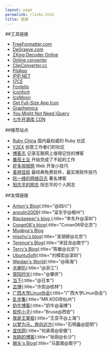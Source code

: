 ```yaml
---
layout: page
permalink: /links.html
title: 链接
---
```


##工具链接

* [FreeFormatter.com](http://www.freeformatter.com/)
* [DeGraeve.com](http://www.degraeve.com/)
* [ZXing Decoder Online](https://zxing.org/)
* [Online converter](http://www.online-convert.com/)
* [ClipConverter.cc](http://www.clipconverter.cc/)
* [PiliApp](http://cn.piliapp.com/)
* [IPIP.NET](http://www.ipip.net/)
* [17CE](http://www.17ce.com/)
* [Fontello](http://fontello.com/)
* [Iconfont](http://www.iconfont.cn/)
* [IcoMoon](https://icomoon.io/)
* [Get Full-Size App Icon](http://submit.icoicon.com/)
* [Graphemica](http://graphemica.com/)
* [You Might Not Need jQuery](http://youmightnotneedjquery.com/)
* [七牛开源库 CDN](http://staticfile.org/)

##推荐站点

* [Ruby China](https://ruby-china.org/) 国内最权威的 Ruby 社区
* [V2EX](https://www.v2ex.com/) 创意工作者们的社区
* [博客志](http://www.wuxianlandao.com/bokezhi/) 记录互联网上值得记住的博客
* [番茄土豆](https://pomotodo.com/) 开始完成了不起的工作
* [好多视频网](http://haoduoshipin.com/) Web 开发小技巧
* [善用佳软](http://xbeta.info/) 最经典免费软件，最实用软件技巧
* [阮一峰的网络日志](http://www.ruanyifeng.com/blog) 著名博客
* [阳志平的网志](http://www.yangzhiping.com/) 阳志平的个人网志

##友情链接

* [Anton's Blog](http://ashat.org){:title="@四川"}
* [anoulin2009](http://blog.twodong.com/){:title="梁东宇@梧州"}
* [Blackeeper's blog ](http://blog.blackeeper.com/){:title="李东升@深圳"}
* [Conan06's blog](http://blog.conan06.com/){:title="Conan06@北京"}
* [Mugbya's Blog](http://blog.mugbya.cn/)
* [misshu's blog](http://blog.wuhuting.com/){:title="吴胡婷@北京"}
* [Terence's Blog](http://songtl.com/){:title="宋廷龙@南宁"}
* [Terry's Blog](http://terrychen.info/){:title="陈敏@北京"}
* [UbuntuSoft](http://www.ubuntusoft.com/){:title="刘樟宏@深圳"}
* [Weidan's World](http://liweidan.cn/){:title="@珠海"}
* [大喇叭](http://blog.jiangqiwen.cn/){:title="@浙江"}
* [常阳时光](https://cyhour.com/){:title="@肇庆"}
* [当下](http://fueis.com/){:title="@日本"}
* [古博](http://gubo.org){:title="许凯@桂林"}
* [广西大学Linux协会](http://www.gxlinux.com){:title="广西大学Linux协会"}
* [乱步集](http://mrkod.com){:title="MR.KOD@杭州"}
* [奶牛博客](http://www.nenew.net){:title="奶牛@淄博"}
* [软件小子](http://bzdiao.com){:title="Bruse@西安"}
* [我是王掌柜](http://since1989.org){:title="王亚平@上海"}
* [以梦为马，奔向远方](http://linhaicaoyuan.org){:title="石明鑫@昆明"}
* [宜优网](http://aqseo.net/){:title="何承周@安徽"}
* [张刚的博客](http://www.zhanggang.net){:title="张刚@长沙"}
* [贼头's Blog](http://www.makiller.com){:title="马震南@南宁"}
